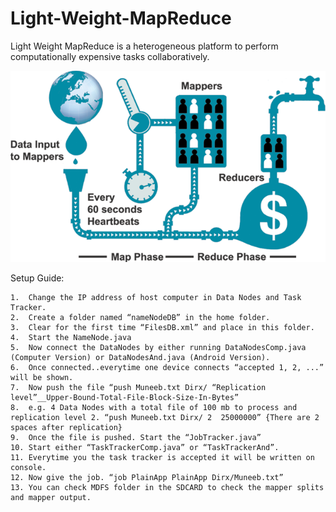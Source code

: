 # Light-Weight-MapReduce
Light Weight MapReduce is a heterogeneous platform to perform computationally expensive tasks collaboratively.

![Alt text](/Assets/LightWeightMapReduce.png?raw=true "Overview")

Setup Guide:

	1.	Change the IP address of host computer in Data Nodes and Task Tracker.
	2.	Create a folder named “nameNodeDB” in the home folder.
	3.	Clear for the first time “FilesDB.xml” and place in this folder.
	4.	Start the NameNode.java
	5.	Now connect the DataNodes by either running DataNodesComp.java (Computer Version) or DataNodesAnd.java (Android Version).
	6.	Once connected..everytime one device connects “accepted 1, 2, ...” will be shown.
	7.	Now push the file “push Muneeb.txt Dirx/ “Replication level”__Upper-Bound-Total-File-Block-Size-In-Bytes”
	8.	e.g. 4 Data Nodes with a total file of 100 mb to process and replication level 2. “push Muneeb.txt Dirx/ 2  25000000” {There are 2 spaces after replication}
	9.	Once the file is pushed. Start the “JobTracker.java”
	10.	Start either “TaskTrackerComp.java” or “TaskTrackerAnd”.
	11.	Everytime you the task tracker is accepted it will be written on console.
	12.	Now give the job. “job PlainApp PlainApp Dirx/Muneeb.txt”
	13.	You can check MDFS folder in the SDCARD to check the mapper splits and mapper output.
